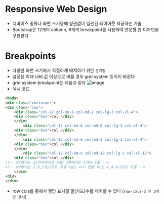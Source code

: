 # Responsive Web Design
- 디바이스 종류나 화면 크기등에 상관없이 일관된 레이아웃 제공하는 기술
- Bootstrap은 12개의 column, 6개의 breakpoint를 사용하여 반응형 웹 디자인을 구현한다 

# Breakpoints
- 다양한 화면 크기에서 적절하게 배치하기 위한 `분기점`
- 설정된 최대 너비 값 이상으로 바뀔 경우 grid system 동작이 바뀐다
- grid system breakpoint는 다음과 같다
![image](https://user-images.githubusercontent.com/118239192/223680038-0dbe1b2c-0860-4b88-83a5-043ce985b496.png)
- 예시 코드
```html
<body>
<div class="container">
<div class="row">
    <div class="col-12 col-sm-6 col-md-2 col-lg-3 col-xl-4">
    <div class="box">col </div>
    </div>
        <div class="col-12 col-sm-6 col-md-8 col-lg-3 col-xl-4">
    <div class="box">col </div>
    </div>
        <div class="col-12 col-sm-6 col-md-2 col-lg-3 col-xl-4">
    <div class="box">col </div>
    </div>
        <div class="col-12 col-sm-6 col-md-12 col-lg-3 col-xl-12">
    <div class="box">col </div>
<!-- XS에서는 12차지하므로 4줄/ SM에서는 2개씩 2줄 -->
<!-- md에서는 2,8,2로/12로 두줄 lg는 다시 한줄 xl는 4,4,4/12로 두줄 -->
    </div>
<div>
</div>
```
- row cols를 통해서 행당 표시할 열(카드)수를 제어할 수 있다 (`row-cols-3 은 3개만 표시`)